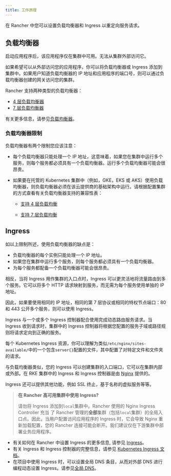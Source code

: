 ```yaml
---
title: 工作原理
---
```


在 Rancher 中您可以设置负载均衡器和 Ingress 以重定向服务请求。

## 负载均衡器

启动应用程序后，该应用程序仅在集群中可用。无法从集群外部访问它。

如果希望可以从外部访问您的应用程序，你可以将负载均衡器或 Ingress 添加到集群中。如果用户知道负载均衡器的 IP 地址和应用程序的端口号，则可以通过负载均衡器创建的网关访问您的集群。

Rancher 支持两种类型的负载均衡器：

- [4 层负载均衡器](/docs/k8s-in-rancher/load-balancers-and-ingress/load-balancers/_index)
- [7 层负载均衡器](/docs/k8s-in-rancher/load-balancers-and-ingress/load-balancers/_index)

有关更多信息，请参见[负载均衡器](/docs/k8s-in-rancher/load-balancers-and-ingress/load-balancers/_index)。

### 负载均衡器限制

负载均衡器有两个限制您应该注意：

- 每个负载均衡器只能处理一个 IP 地址，这意味着，如果您在集群中运行多个服务，则每个服务都必须具有一个负载均衡器。运行多个负载均衡器可能会很昂贵。

- 如果要在托管的 Kubernetes 集群中（例如，GKE，EKS 或 AKS）使用负载均衡器，则负载均衡器必须在该云提供商的基础架构中运行。请根据配置集群的方式查看有关负载均衡器支持的兼容性表：

  - [支持 4 层负载均衡](/docs/k8s-in-rancher/load-balancers-and-ingress/load-balancers/_index)

  - [支持 7 层负载均衡](/docs/k8s-in-rancher/load-balancers-and-ingress/load-balancers/_index)

## Ingress

如以上限制所述，使用负载均衡器的缺点是：

- 负载均衡器的每个实例只能处理一个 IP 地址。
- 如果您在集群中运行多个服务，则每个服务都必须具有一个负载均衡器。
- 为每个服务都配备一个负载均衡器可能会很昂贵。

相反，当将 Ingress 用作集群的入口点时，Ingress 可以更灵活地将流量路由到多个服务。它可以将多个 HTTP 请求映射到服务，而无需为每个服务使用单独的 IP 地址。

因此，如果要使用相同的 IP 地址，相同的第 7 层协议或相同的特权节点端口：80 和 443 公开多个服务，则可以使用 Ingress。

Ingress 与一个或多个 Ingress 控制器配合使用完成动态路由服务请求。当 Ingress 收到请求时，集群中的 Ingress 控制器将根据您配置的服务子域或路径规则将请求定向到正确的服务。

每个 Kubernetes Ingress 资源，你可以理解为类似`/etc/nginx/sites-available/`中的一个包含`server{}`配置的文件，其中配置了对特定文件和文件夹的请求。

与负载均衡器类似，您的 Ingress 可以创建集群的入口端口，它可以在集群内部或外部。在 RKE 集群中的 Ingress 和 Ingress 控制器是由 [Nginx](https://www.nginx.com/) 提供的。

Ingress 还可以提供其他功能，例如 SSL 终止，基于名称的虚拟服务等等。

> **在 Rancher 高可用集群中使用 Ingress?**
>
> 请勿将 Ingress 添加到`local`集群中。Rancher 使用的 Nginx Ingress Controller 充当 了 Rancher 管理的**全部**集群（包括`local`集群）的全局入口点。因此，当用户配置访问应用程序的 Ingress 时，它会导致 Nginx 重新加载配置，您的 Rancher 连接可能会断开。我们建议仅在下游集群中部署业务应用程序。

- 有关如何在 Rancher 中设置 Ingress 的更多信息, 请参见 [Ingress](/docs/k8s-in-rancher/load-balancers-and-ingress/ingress/_index)。
- 有关 Ingress 和 Ingress 控制器的完整信息，请参见 [Kubernetes Ingress 文档](https://kubernetes.io/docs/concepts/services-networking/ingress/)。
- 在项目中使用 Ingress 时，可以设置全局 DNS 条目，从而对外部 DNS 进行编程动态设置 Ingress。请参见[全局 DNS](/docs/catalog/globaldns/_index)。

